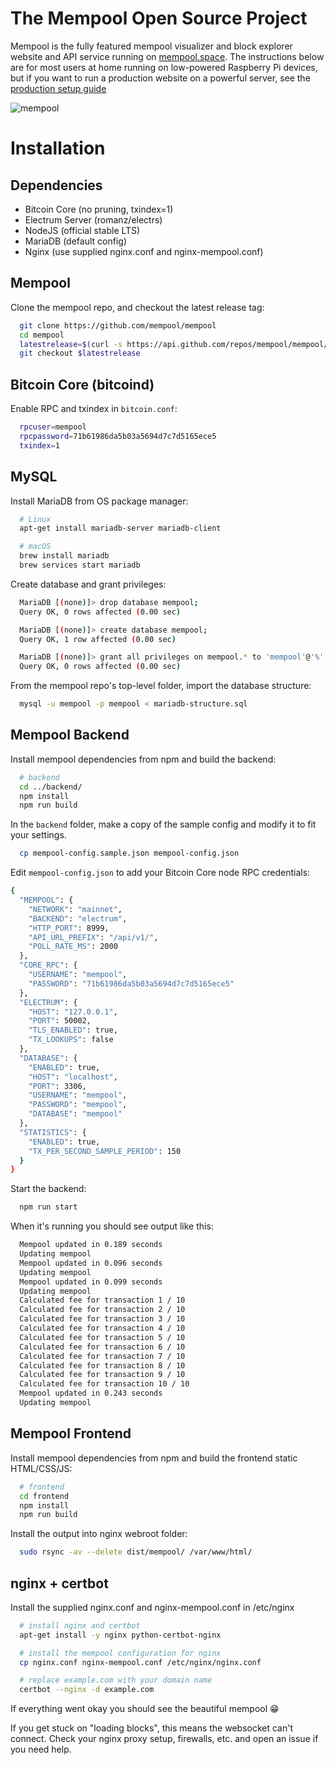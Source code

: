 # The Mempool Open Source Project

Mempool is the fully featured mempool visualizer and block explorer website and API service running on [mempool.space](https://mempool.space/). The instructions below are for most users at home running on low-powered Raspberry Pi devices, but if you want to run a production website on a powerful server, see the [production setup guide](https://github.com/mempool/mempool/tree/master/production)

![mempool](https://pbs.twimg.com/media/Ei8p_flUcAEjfXE?format=jpg&name=4096x4096)

# Installation

## Dependencies

* Bitcoin Core (no pruning, txindex=1)
* Electrum Server (romanz/electrs)
* NodeJS (official stable LTS)
* MariaDB (default config)
* Nginx (use supplied nginx.conf and nginx-mempool.conf)

## Mempool

Clone the mempool repo, and checkout the latest release tag:
```bash
  git clone https://github.com/mempool/mempool
  cd mempool
  latestrelease=$(curl -s https://api.github.com/repos/mempool/mempool/releases/latest|grep tag_name|head -1|cut -d '"' -f4)
  git checkout $latestrelease
```

## Bitcoin Core (bitcoind)

Enable RPC and txindex in `bitcoin.conf`:
```bash
  rpcuser=mempool
  rpcpassword=71b61986da5b03a5694d7c7d5165ece5
  txindex=1
```

## MySQL

Install MariaDB from OS package manager:
```bash
  # Linux
  apt-get install mariadb-server mariadb-client

  # macOS
  brew install mariadb
  brew services start mariadb
```

Create database and grant privileges:
```bash
  MariaDB [(none)]> drop database mempool;
  Query OK, 0 rows affected (0.00 sec)

  MariaDB [(none)]> create database mempool;
  Query OK, 1 row affected (0.00 sec)

  MariaDB [(none)]> grant all privileges on mempool.* to 'mempool'@'%' identified by 'mempool';
  Query OK, 0 rows affected (0.00 sec)
```

From the mempool repo's top-level folder, import the database structure:
```bash
  mysql -u mempool -p mempool < mariadb-structure.sql
```

## Mempool Backend
Install mempool dependencies from npm and build the backend:

```bash
  # backend
  cd ../backend/
  npm install
  npm run build
```

In the `backend` folder, make a copy of the sample config and modify it to fit your settings.

```bash
  cp mempool-config.sample.json mempool-config.json
```

Edit `mempool-config.json` to add your Bitcoin Core node RPC credentials:
```bash
{
  "MEMPOOL": {
    "NETWORK": "mainnet",
    "BACKEND": "electrum",
    "HTTP_PORT": 8999,
    "API_URL_PREFIX": "/api/v1/",
    "POLL_RATE_MS": 2000
  },
  "CORE_RPC": {
    "USERNAME": "mempool",
    "PASSWORD": "71b61986da5b03a5694d7c7d5165ece5"
  },
  "ELECTRUM": {
    "HOST": "127.0.0.1",
    "PORT": 50002,
    "TLS_ENABLED": true,
    "TX_LOOKUPS": false
  },
  "DATABASE": {
    "ENABLED": true,
    "HOST": "localhost",
    "PORT": 3306,
    "USERNAME": "mempool",
    "PASSWORD": "mempool",
    "DATABASE": "mempool"
  },
  "STATISTICS": {
    "ENABLED": true,
    "TX_PER_SECOND_SAMPLE_PERIOD": 150
  }
}
```

Start the backend:

```bash
  npm run start
```

When it's running you should see output like this:

```bash
  Mempool updated in 0.189 seconds
  Updating mempool
  Mempool updated in 0.096 seconds
  Updating mempool
  Mempool updated in 0.099 seconds
  Updating mempool
  Calculated fee for transaction 1 / 10
  Calculated fee for transaction 2 / 10
  Calculated fee for transaction 3 / 10
  Calculated fee for transaction 4 / 10
  Calculated fee for transaction 5 / 10
  Calculated fee for transaction 6 / 10
  Calculated fee for transaction 7 / 10
  Calculated fee for transaction 8 / 10
  Calculated fee for transaction 9 / 10
  Calculated fee for transaction 10 / 10
  Mempool updated in 0.243 seconds
  Updating mempool
```

## Mempool Frontend

Install mempool dependencies from npm and build the frontend static HTML/CSS/JS:

```bash
  # frontend
  cd frontend
  npm install
  npm run build
```

Install the output into nginx webroot folder:

```bash
  sudo rsync -av --delete dist/mempool/ /var/www/html/
```

## nginx + certbot

Install the supplied nginx.conf and nginx-mempool.conf in /etc/nginx

```bash
  # install nginx and certbot
  apt-get install -y nginx python-certbot-nginx

  # install the mempool configuration for nginx
  cp nginx.conf nginx-mempool.conf /etc/nginx/nginx.conf

  # replace example.com with your domain name
  certbot --nginx -d example.com

```

If everything went okay you should see the beautiful mempool :grin:

If you get stuck on "loading blocks", this means the websocket can't connect.
Check your nginx proxy setup, firewalls, etc. and open an issue if you need help.
